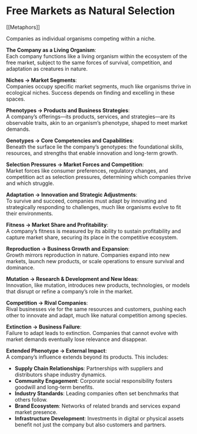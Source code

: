 # Free Markets as Natural Selection

[[Metaphors]]

Companies as individual organisms competing within a niche.

**The Company as a Living Organism**:  
Each company functions like a living organism within the ecosystem of the free market, subject to the same forces of survival, competition, and adaptation as creatures in nature.

**Niches → Market Segments**:  
Companies occupy specific market segments, much like organisms thrive in ecological niches. Success depends on finding and excelling in these spaces.

**Phenotypes → Products and Business Strategies**:  
A company’s offerings—its products, services, and strategies—are its observable traits, akin to an organism’s phenotype, shaped to meet market demands.

**Genotypes → Core Competencies and Capabilities**:  
Beneath the surface lie the company’s genotypes: the foundational skills, resources, and strengths that enable innovation and long-term growth.

**Selection Pressures → Market Forces and Competition**:  
Market forces like consumer preferences, regulatory changes, and competition act as selection pressures, determining which companies thrive and which struggle.

**Adaptation → Innovation and Strategic Adjustments**:  
To survive and succeed, companies must adapt by innovating and strategically responding to challenges, much like organisms evolve to fit their environments.

**Fitness → Market Share and Profitability**:  
A company’s fitness is measured by its ability to sustain profitability and capture market share, securing its place in the competitive ecosystem.

**Reproduction → Business Growth and Expansion**:  
Growth mirrors reproduction in nature. Companies expand into new markets, launch new products, or scale operations to ensure survival and dominance.

**Mutation → Research & Development and New Ideas**:  
Innovation, like mutation, introduces new products, technologies, or models that disrupt or refine a company’s role in the market.

**Competition → Rival Companies**:  
Rival businesses vie for the same resources and customers, pushing each other to innovate and adapt, much like natural competition among species.

**Extinction → Business Failure**:  
Failure to adapt leads to extinction. Companies that cannot evolve with market demands eventually lose relevance and disappear.

**Extended Phenotype → External Impact**:  
A company’s influence extends beyond its products. This includes:

- **Supply Chain Relationships**: Partnerships with suppliers and distributors shape industry dynamics.
- **Community Engagement**: Corporate social responsibility fosters goodwill and long-term benefits.
- **Industry Standards**: Leading companies often set benchmarks that others follow.
- **Brand Ecosystem**: Networks of related brands and services expand market presence.
- **Infrastructure Development**: Investments in digital or physical assets benefit not just the company but also customers and partners.